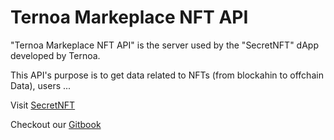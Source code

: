 # Ternoa Markeplace NFT API


"Ternoa Markeplace NFT API" is the server used by the "SecretNFT" dApp developed by Ternoa.

This API's purpose is to get data related to NFTs (from blockahin to offchain Data), users ...

Visit [SecretNFT](https://www.secret-nft.com/)

Checkout our [Gitbook](https://ternoa-2.gitbook.io/marketplace-api/)

